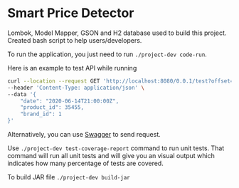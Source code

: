 # Smart Price Detector
Lombok, Model Mapper, GSON and H2 database used to build this project. Created bash script to help users/developers.


To run the application, you just need to run `./project-dev code-run`.


Here is an example to test API while running
```sh
curl --location --request GET 'http://localhost:8080/0.0.1/test?offset=0&limit=2' \
--header 'Content-Type: application/json' \
--data '{
    "date": "2020-06-14T21:00:00Z",
    "product_id": 35455,
    "brand_id": 1
}'
```

Alternatively, you can use [Swagger](http://localhost:8080/swagger-ui/index.html#/Price%20MODULE/getPrices) to send request.

Use `./project-dev test-coverage-report` command to run unit tests. That command will run all unit tests and will give you an visual output which indicates how many percentage of tests are covered.


To build JAR file `./project-dev build-jar`
